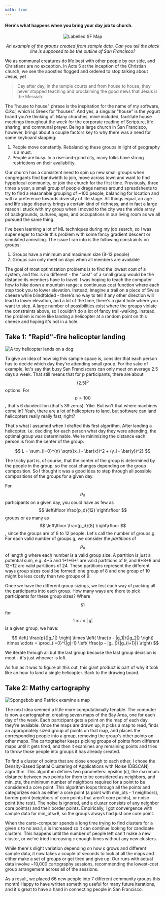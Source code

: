 ```yaml
---
math: true
---
```


#### Here's what happens when you bring your day job to church.

<p align="center">
  <img src="/assets/img/sf-map.png" alt="Labelled SF Map" style="max-width: 100%; height: auto;" />
</p>
<p align="center"><em>An example of the groups created from sample data. Can you tell the black line is supposed to be the outline of San Francisco?</em></p>

We as communal creatures do life best with other people by our side, and Christians are no exception. In Acts 5 at the inception of the Christian church, we see the apostles flogged and ordered to stop talking about Jesus, yet

> Day after day, in the temple courts and from house to house, they never stopped teaching and proclaiming the good news that Jesus is the Messiah.

The "house to house" phrase is the inspiration for the name of my software, _Oikoi_, which is Greek for "houses". And yes, a singular "house" is the yogurt brand you're thinking of. Many churches, mine included, facilitate house meetings throughout the week for the corporate reading of Scripture, life sharing, and communal prayer. Being a large church in San Francisco, however, brings about a couple factors key to why there was a need for some keyboard slapping:

1. People move constantly. Rebalancing these groups in light of geography is a must.
2. People are busy. In a rise-and-grind city, many folks have strong restrictions on their availability.

Our church has a consistent need to spin up new small groups when congregants find bandwidth to join, move across town and want to find hyperlocal community, or join the church for the first time. Previously, three times a year, a small group of people drags names around spreadsheets to try to find a reasonable grouping of ~100 people, balancing for location and with a preference towards diversity of life stage. All things equal, an age and life stage disparity brings a certain kind of richness, and in fact a large reason I stuck with my group when I moved to the city was the wide array of backgrounds, cultures, ages, and occupations in our living room as we all pursued the same thing.

I've been learning a lot of ML techniques during my job search, so I was super eager to tackle this problem with some fancy gradient descent or simulated annealing. The issue I ran into is the following constraints on groups:

1. Groups have a minimum and maximum size (8-12 people)
2. Groups can only meet on days when all members are available

The goal of most optimization problems is to find the lowest cost of a system, and this is no different - the "cost" of a small group would be the distance its members have to travel. I was hoping to teach the computer how to hike down a mountain range: a continuous cost function where each step took you to lower elevation. Instead, imagine a trail on a piece of Swiss cheese while blindfolded - there's no way to tell if any other direction will lead to lower elevation, and a lot of the time, there's a giant hole where you want to step. A large number of possibilities exist where the groups violate the constraints above, so I couldn't do a lot of fancy trail-walking. Instead, the problem is more like landing a helicopter at a random point on this cheese and hoping it's not in a hole.

## Take 1: "Rapid"-fire helicopter landing

<p>
  <img src="/assets/img/helicopter.gif" alt="A toy helicopter lands on a dog" style="max-width: 100%; height: auto;" />
</p>

To give an idea of how big this sample space is, consider that each person has to decide which day they're attending small group. For the sake of example, let's say that busy San Franciscans can only meet on average 2.5 days a week. That still means that for p participants, there are about
$$ (2.5)^p $$
options. For $$ p = 100 $$, that's 6 duodecillion (that's 39 zeros). Yike.
But isn't that where machines come in? Yeah, there are a lot of helicopters to land, but software can land helicopters really really fast, right?

That's what I assumed when I drafted this first algorithm.
After landing a helicopter, i.e. deciding for each person what day they were attending, the optimal group was determinable. We're minimizing the distance each person is from the center of the group:

$$ L = \sum_{i=0}^{n} \sqrt{(x_i - \bar{x})^2 + (y_i - \bar{y})^2} $$

The tricky part is, of course, that the center of the group is determined by the people in the group, so the cost changes depending on the group composition. So I thought it was a good idea to step through all possible compositions of the groups for a given day.

For $$ p_d $$ participants on a given day, you could have as few as 
$$ \left\lfloor \frac{p_d}{12} \right\rfloor $$ groups or as many as $$ \left\lfloor \frac{p_d}{8} \right\rfloor $$, since the groups are of 8 to 12 people. Let's call the number of groups g. For each valid number of groups g, we consider the _partitions_ of $$ p_d $$ of length g where each number is a valid group size. A partition is just a potential sum, e.g. 4+5 and 1+1+6+1 are valid partitions of 9, and 8+8+8 and 12+12 are valid partitions of 24. These partitions represent the different ways group sizes could be formed: one group of 8 and one group of 10 might be less costly than two groups of 9.

Once we have the different group sizings, we test each way of packing all the participants into each group.
How many ways are there to pick participants for these group sizes? Where $$ g_i $$ for $$ 1 \le i \le |g| $$ is a given group, we have:

$$
\left( \frac{p}{|g_1|} \right) \times 
\left( \frac{p - |g_1|}{|g_2|} \right) \times 
\cdots =
\prod_{i=0}^{|g|-1} 
\left( \frac{p - |g_i|}{|g_{i+1}|} \right)
$$

We iterate through all but the last group because the last group decision is moot - it's just whoever is left.

As fun as it was to figure all this out, this giant product is part of why it took like an hour to land a single helicopter. Back to the drawing board.

## Take 2: Mathy cartography

<p>
  <img src="/assets/img/map.gif" alt="Spongebob and Patrick examine a map" style="max-width: 100%; height: auto;" />
</p>

The next idea seemed a little more computationally tenable. The computer is now a cartographer, creating seven maps of the Bay Area, one for each day of the week. Each participant gets a point on the map of each day they're available. Once the maps are drawn up, it picks a map to read, finds an appropriately sized group of points on that map, and places the corresponding people into a group, removing the group's other points on other maps. The cartographer keeps picking groups of points from different maps until it gets tired, and then it examines any remaining points and tries to throw those people into groups it has already created.

To find a cluster of points that are close enough to each other, I chose the Density-Based Spatial Clustering of Applications with Noise (DBSCAN) algorithm. This algorithm defines two parameters: epsilon (ε), the maximum distance between two points for them to be considered as neighbors, and min_pts, the minimum number of neighbors required for a point to be considered a core point. This algorithm loops through all the points and categorizes each as either a core point (a point with min_pts - 1 neighbors), border point (neighbors of core points that aren't core points), or noise point (the rest). The noise is ignored, and a cluster consists of any neighbor core point(s) and their border points. Empirically, I got convergence with sample data for min_pts=8, so the groups always had just one core point.

When the carto-computer spends a long time trying to find clusters for a given ε to no avail, ε is increased so it can continue looking for candidate clusters. This happens until the number of people left can't make a new cluster, or we've tried increasing ε enough times without any new clusters.

While there's slight variation depending on how ε grows and different sample data, it now takes a couple of seconds to look at all the maps and either make a set of groups or get tired and give up. Our runs with actual data involve ~10,000 cartography sessions, recommending the lowest-cost group arrangement across all of the sessions.

As a result, we placed 66 new people into 7 different community groups this month! Happy to have written something useful for many future iterations, and it's great to have a hand in connecting people in San Francisco.
